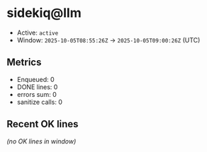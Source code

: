 # sidekiq@llm

- Active: `active`
- Window: `2025-10-05T08:55:26Z` → `2025-10-05T09:00:26Z` (UTC)

## Metrics
- Enqueued: 0
- DONE lines: 0
- errors sum: 0
- sanitize calls: 0

## Recent OK lines
_(no OK lines in window)_

